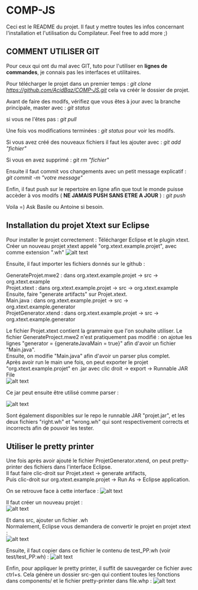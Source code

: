 # COMP-JS

Ceci est le README du projet. Il faut y mettre toutes les infos concernant l'installation et l'utilisation du Compilateur.
Feel free to add more ;)

## COMMENT UTILISER GIT

Pour ceux qui ont du mal avec GIT, tuto pour l'utiliser en **lignes de commandes**, je connais pas les interfaces et utilitaires. 


Pour télécharger le projet dans un premier temps : 
*git clone https://github.com/AcidBaz/COMP-JS.git*
cela va créér le dossier de projet.

Avant de faire des modifs, vérifiez que vous êtes à jour avec la branche principale, master avec : 
*git status*

si vous ne l'êtes pas : 
*git pull* 

Une fois vos modifications terminées : 
*git status* 
pour voir les modifs.

Si vous avez créé des nouveaux fichiers il faut les ajouter avec :
*git add "fichier"*

Si vous en avez supprimé :
*git rm "fichier"*

Ensuite il faut commit vos changements avec un petit message explicatif :
*git commit -m "votre message"*

Enfin, il faut push sur le repertoire en ligne afin que tout le monde puisse accèder à vos modifs ( **NE JAMAIS PUSH SANS ETRE A JOUR** ) : 
*git push*

Voila =) Ask Basile ou Antoine si besoin.

## Installation du projet Xtext sur Eclipse

Pour installer le projet correctement :
Télécharger Eclipse et le plugin xtext.
Créer un nouveau projet xtext appelé "org.xtext.example.projet", avec comme extension ".wh"
![alt text](img/new_project.png)

Ensuite, il faut importer les fichiers donnés sur le github :  

GenerateProjet.mwe2 : dans org.xtext.example.projet -> src -> org.xtext.example   
Projet.xtext : dans org.xtext.example.projet -> src -> org.xtext.example  
Ensuite, faire "generate artifacts" sur Projet.xtext.   
Main.java : dans org.xtext.example.projet -> src -> org.xtext.example.generator  
ProjetGenerator.xtend : dans org.xtext.example.projet -> src -> org.xtext.example.generator

Le fichier Projet.xtext contient la grammaire que l'on souhaite utiliser. Le fichier GenerateProject.mwe2 n'est pratiquement pas modifié : on ajotue les lignes "generator = {generateJavaMain = true}" afin d'avoir un fichier "Main.java".  
Ensuite, on modifie "Main.java" afin d'avoir un parser plus complet.  
Après avoir run le main une fois, on peut exporter le projet "org.xtext.example.projet" en .jar avec clic droit -> export -> Runnable JAR File  
![alt text](img/export_jar.png)  

Ce jar peut ensuite être utilisé comme parser :   

![alt text](img/cmd_jar.png)  

Sont également disponibles sur le repo le runnable JAR "projet.jar", et les deux fichiers "right.wh" et "wrong.wh" qui sont respectivement corrects et incorrects afin de pouvoir les tester.  


## Utiliser le pretty printer  

Une fois après avoir ajouté le fichier ProjetGenerator.xtend, on peut pretty-printer des fichiers dans l'interface Eclipse.   
Il faut faire clic-droit sur Projet.xtext -> generate artifacts,   
Puis clic-droit sur org.xtext.example.projet -> Run As -> Eclipse application.  

On se retrouve face à cette interface :
![alt text](img/pp1.png)  

Il faut créer un nouveau projet :  
![alt text](img/pp2.png)  

Et dans src, ajouter un fichier .wh  
Normalement, Eclipse vous demandera de convertir le projet en projet xtext :  
![alt text](img/pp3.png)  

Ensuite, il faut copier dans ce fichier le contenu de test_PP.wh (voir test/test_PP.wh) :
![alt text](img/pp4.png)  

Enfin, pour appliquer le pretty printer, il suffit de sauvegarder ce fichier avec ctrl+s. Cela génère un dossier src-gen qui contient toutes les fonctions dans components/ et le fichier pretty-printer dans file.whp : 
![alt text](img/pp5.png)  


